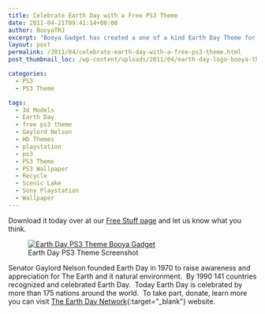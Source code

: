 ```yaml
---
title: Celebrate Earth Day with a Free PS3 Theme
date: 2011-04-21T09:41:14+00:00
author: BooyaTRJ
excerpt: "Booya Gadget has created a one of a kind Earth Day Theme for you PS3.  This theme celebrates natures true beauty and looks amazing on your HDTV."
layout: post
permalink: /2011/04/celebrate-earth-day-with-a-free-ps3-theme.html
post_thumbnail_loc: /wp-content/uploads/2011/04/earth-day-logo-booya-thumb.jpg

categories:
  - PS3
  - PS3 Theme

tags:
  - 3d Models
  - Earth Day
  - free ps3 theme
  - Gaylord Nelson
  - HD Themes
  - playstation
  - ps3
  - PS3 Theme
  - PS3 Wallpaper
  - Recycle
  - Scenic Lake
  - Sony Playstation
  - Wallpaper
---
```

Download it today over at our [Free Stuff page](/free-ps3-themes) and let us know what you think.

<figure>
	<a href="{{ site.cdn-url }}/wp-content/uploads/2011/04/Earth-Day-PS3-Theme-Booya-Gadget.jpg">
    <img src="{{ site.cdn-url }}/wp-content/uploads/2011/04/Earth-Day-PS3-Theme-Booya-Gadget-640.jpg" 
         alt="Earth Day PS3 Theme Booya Gadget" title="Earth Day PS3 Theme Booya Gadget"></a>
	<figcaption>Earth Day PS3 Theme Screenshot</figcaption>
</figure>

Senator Gaylord Nelson founded Earth Day in 1970 to raise awareness and appreciation for The Earth and it natural environment.  By 1990 141 countries recognized and celebrated Earth Day.  Today Earth Day is celebrated by more than 175 nations around the world.  To take part, donate, learn more you can visit [The Earth Day Network](http://www.earthday.org/){:target="_blank"} website.